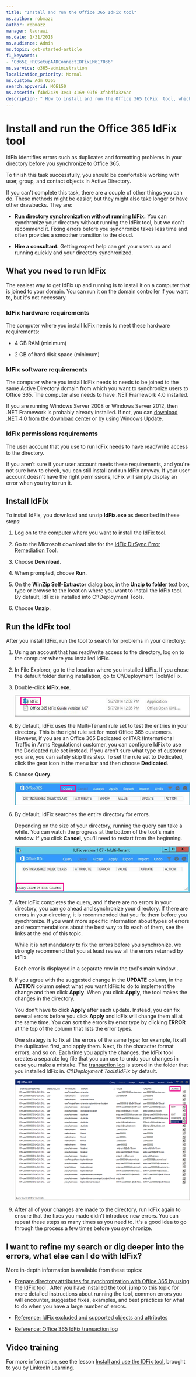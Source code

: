 ```yaml
---
title: "Install and run the Office 365 IdFix tool"
ms.author: robmazz
author: robmazz
manager: laurawi
ms.date: 1/31/2018
ms.audience: Admin
ms.topic: get-started-article
f1_keywords:
- 'O365E_HRCSetupAADConnectIDFixLM617036'
ms.service: o365-administration
localization_priority: Normal
ms.custom: Adm_O365
search.appverid: MOE150
ms.assetid: f4bd2439-3e41-4169-99f6-3fabdfa326ac
description: " How to install and run the Office 365 IdFix  tool, which helps clean up your directory before you synchronize it to Office 365."
---
```


# Install and run the Office 365 IdFix tool

IdFix identifies errors such as duplicates and formatting problems in your directory before you synchronize to Office 365. 
  
To finish this task successfully, you should be comfortable working with user, group, and contact objects in Active Directory.
  
If you can't complete this task, there are a couple of other things you can do. These methods might be easier, but they might also take longer or have other drawbacks. They are:
  
- **Run directory synchronization without running IdFix.** You can synchronize your directory without running the IdFix tool, but we don't recommend it. Fixing errors before you synchronize takes less time and often provides a smoother transition to the cloud. 
    
- **Hire a consultant.** Getting expert help can get your users up and running quickly and your directory synchronized. 
    
## What you need to run IdFix

The easiest way to get IdFix up and running is to install it on a computer that is joined to your domain. You can run it on the domain controller if you want to, but it's not necessary.
  
### IdFix hardware requirements

The computer where you install IdFix needs to meet these hardware requirements:
  
- 4 GB RAM (minimum)
    
- 2 GB of hard disk space (minimum)
    
### IdFix software requirements

The computer where you install IdFix needs to needs to be joined to the same Active Directory domain from which you want to synchronize users to Office 365. The computer also needs to have .NET Framework 4.0 installed. 
  
If you are running Windows Server 2008 or Windows Server 2012, then .NET Framework is probably already installed. If not, you can [download .NET 4.0 from the download center](https://go.microsoft.com/fwlink/p/?LinkId=400475) or by using Windows Update. 
  
### IdFix permissions requirements

The user account that you use to run IdFix needs to have read/write access to the directory.
  
If you aren't sure if your user account meets these requirements, and you're not sure how to check, you can still install and run IdFix anyway. If your user account doesn't have the right permissions, IdFix will simply display an error when you try to run it.
  
## Install IdFix

To install IdFix, you download and unzip **IdFix.exe** as described in these steps: 
  
1. Log on to the computer where you want to install the IdFix tool.
    
2. Go to the Microsoft download site for the [IdFix DirSync Error Remediation Tool](https://go.microsoft.com/fwlink/?linkid=867219).
    
3. Choose **Download**.
    
4. When prompted, choose **Run**.
    
5. On the **WinZip Self-Extractor** dialog box, in the **Unzip to folder** text box, type or browse to the location where you want to install the IdFix tool. By default, IdFix is installed into C:\Deployment Tools\. 
    
6. Choose **Unzip**.
    
## Run the IdFix tool

After you install IdFix, run the tool to search for problems in your directory:
  
1. Using an account that has read/write access to the directory, log on to the computer where you installed IdFix.
    
2. In File Explorer, go to the location where you installed IdFix. If you chose the default folder during installation, go to C:\Deployment Tools\IdFix.
    
3. Double-click **IdFix.exe**. 
    
    ![Choose the IdFix.exe file.](media/a9387bbc-991f-41c2-a500-45e3ce574285.JPG)
  
4. By default, IdFix uses the Multi-Tenant rule set to test the entries in your directory. This is the right rule set for most Office 365 customers. However, if you are an Office 365 Dedicated or ITAR (International Traffic in Arms Regulations) customer, you can configure IdFix to use the Dedicated rule set instead. If you aren't sure what type of customer you are, you can safely skip this step. To set the rule set to Dedicated, click the gear icon in the menu bar and then choose **Dedicated**.
    
5. Choose **Query**.
    
    ![Choose query in IdFix.](media/a07a7aa7-d0ac-4817-8757-946019813a57.JPG)
  
6. By default, IdFix searches the entire directory for errors.
    
    Depending on the size of your directory, running the query can take a while. You can watch the progress at the bottom of the tool's main window. If you click **Cancel**, you'll need to restart from the beginning.
    
    ![IdFix query and error count.](media/da0198a0-7d4d-4afe-a256-e82f1330ada5.JPG)
  
7. After IdFix completes the query, and if there are no errors in your directory, you can go ahead and synchronize your directory. If there are errors in your directory, it is recommended that you fix them before you synchronize. If you want more specific information about types of errors and recommendations about the best way to fix each of them, see the links at the end of this topic. 
    
    While it is not mandatory to fix the errors before you synchronize, we strongly recommend that you at least review all the errors returned by IdFix.
    
    Each error is displayed in a separate row in the tool's main window . 
    
8. If you agree with the suggested change in the **UPDATE** column, in the **ACTION** column select what you want IdFix to do to implement the change and then click **Apply**. When you click **Apply**, the tool makes the changes in the directory.
    
    You don't have to click **Apply** after each update. Instead, you can fix several errors before you click **Apply** and IdFix will change them all at the same time. You can sort the errors by error type by clicking **ERROR** at the top of the column that lists the error types. 
    
    One strategy is to fix all the errors of the same type; for example, fix all the duplicates first, and apply them. Next, fix the character format errors, and so on. Each time you apply the changes, the IdFix tool creates a separate log file that you can use to undo your changes in case you make a mistake. The [transaction log](idfix-transaction-log.md) is stored in the folder that you installed IdFix in.  _C:\Deployment Tools\IdFix_ by default. 
    
    ![Remediating errors in IdFix.](media/5f051070-652c-4be7-98bf-312295e32371.png)
  
9. After all of your changes are made to the directory, run IdFix again to ensure that the fixes you made didn't introduce new errors. You can repeat these steps as many times as you need to. It's a good idea to go through the process a few times before you synchronize.
    
## I want to refine my search or dig deeper into the errors, what else can I do with IdFix?

More in-depth information is available from these topics:
  
- [Prepare directory attributes for synchronization with Office 365 by using the IdFix tool](prepare-directory-attributes-for-synch-with-idfix.md) . After you have installed the tool, jump to this topic for more detailed instructions about running the tool, common errors you will encounter, suggested fixes, examples, and best practices for what to do when you have a large number of errors. 
    
- [Reference: IdFix excluded and supported objects and attributes](idfix-excluded-and-supported-objects-and-attributes.md)
    
- [Reference: Office 365 IdFix transaction log](idfix-transaction-log.md)
    
## Video training

For more information, see the lesson [Install and use the IDFix tool](https://support.office.com/article/4d81d73c-f172-4fd5-8542-f601c0c96aa9.aspx), brought to you by LinkedIn Learning.
  


